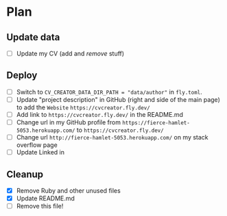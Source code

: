 # Plan

## Update data

- [ ] Update my CV (add and _remove_ stuff)

## Deploy

- [ ] Switch to `CV_CREATOR_DATA_DIR_PATH = "data/author"` in `fly.toml`.
- [ ] Update "project description" in GitHub (right and side of the main page) to add the `Website` `https://cvcreator.fly.dev/`
- [ ] Add link to `https://cvcreator.fly.dev/` in the README.md
- [ ] Change url in my GitHub profile from `https://fierce-hamlet-5053.herokuapp.com/` to `https://cvcreator.fly.dev/`
- [ ] Change url `http://fierce-hamlet-5053.herokuapp.com/` on my stack overflow page
- [ ] Update Linked in

## Cleanup

- [x] Remove Ruby and other unused files
- [x] Update README.md 
- [ ] Remove this file!
